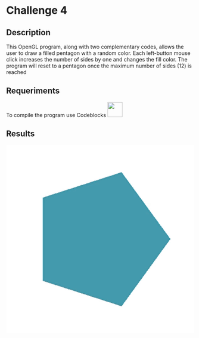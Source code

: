 # Challenge 4

## Description
This OpenGL program, along with two complementary codes, allows the user to draw a filled pentagon with a random color. Each left-button mouse click increases the number of sides by one and changes the fill color. The program will reset to a pentagon once the maximum number of sides (12) is reached

## Requeriments
<div>
    <p align="left">
        To compile the program use Codeblocks
    <img width="40px" height="40px" src="https://www.nesabamedia.com/wp-content/uploads/2019/07/Code-Blocks-Logo-1.png"/>
</div>

## Results
<img src="https://raw.githubusercontent.com/sayuri-gui/ChallengeAlgorithms/main/Challenge4/Mouse%20Plot%20Points.gif" alt="Gif">
